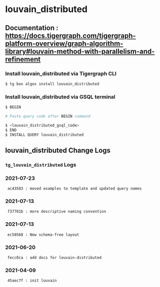 # louvain_distributed
## Documentation : https://docs.tigergraph.com/tigergraph-platform-overview/graph-algorithm-library#louvain-method-with-parallelism-and-refinement
### Install louvain_distributed via Tigergraph CLI
```bash
$ tg box algos install louvain_distributed
```
### Install louvain_distributed via GSQL terminal
```bash
$ BEGIN 

# Paste query code after BEGIN command

$ <louvain_distributed_gsql_code>
$ END 
$ INSTALL QUERY louvain_distributed
```
## louvain_distributed Change Logs

### `tg_louvain_distributed` Logs
### 2021-07-23 
	 ac43583 : moved examples to template and updated query names
### 2021-07-13 
	 f37701b : more descriptive naming convention
### 2021-07-13 
	 ec58568 : New schema-free layout
### 2021-06-20 
	 fecc0ca : add docs for louvain-distributed
### 2021-04-09 
	 45aec7f : init louvain
